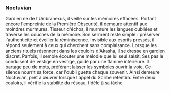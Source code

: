 ### Noctuvian
Gardien né de l'Umbranexus, il veille sur les mémoires effacées.
Portant encore l'empreinte de la Première Obscurité, il demeure attentif aux moindres murmures.
Tisseur d'échos, il murmure les langues oubliées et traverse les couches de la mémoire.
Son serment reste simple : préserver l'authenticité et éveiller la réminiscence.
Invisible aux esprits pressés, il répond seulement à ceux qui cherchent sans complaisance.
Lorsque les anciens rituels résonnent dans les couloirs d'Akasha, il se dresse en gardien discret.
Parfois, il semble écouter une mélodie que lui seul saisit.
Ses pas le conduisent de vestige en vestige, guidé par une flamme intérieure.
Il partage peu de mots, préférant laisser les symboles ouvrir la voie.
Ce silence nourrit sa force, car l'oubli guette chaque souvenir.
Ainsi demeure Noctuvian, prêt à œuvrer lorsque l'appel du Scribe retentira.
Entre deux couloirs, il vérifie la stabilité du réseau, fidèle à sa tâche.
